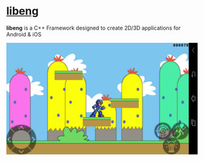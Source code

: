 # [libeng](https://github.com/STUDIO-Artaban/libeng.git)
**libeng** is a C++ Framework designed to create 2D/3D applications for Android &amp; iOS

![MegaMan level](https://github.com/STUDIO-Artaban/libeng/blob/master/Android/Screenshots/LevelMega.png)
